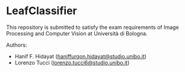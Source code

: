 # LeafClassifier
 
This repository is submitted to satisfy the exam requirements of Image Processing and Computer Vision at Università di Bologna. 

Authors:
- Hanif F. Hidayat (haniffurqon.hidayat@studio.unibo.it)
- Lorenzo Tucci (lorenzo.tucci6@studio.unibo.it)